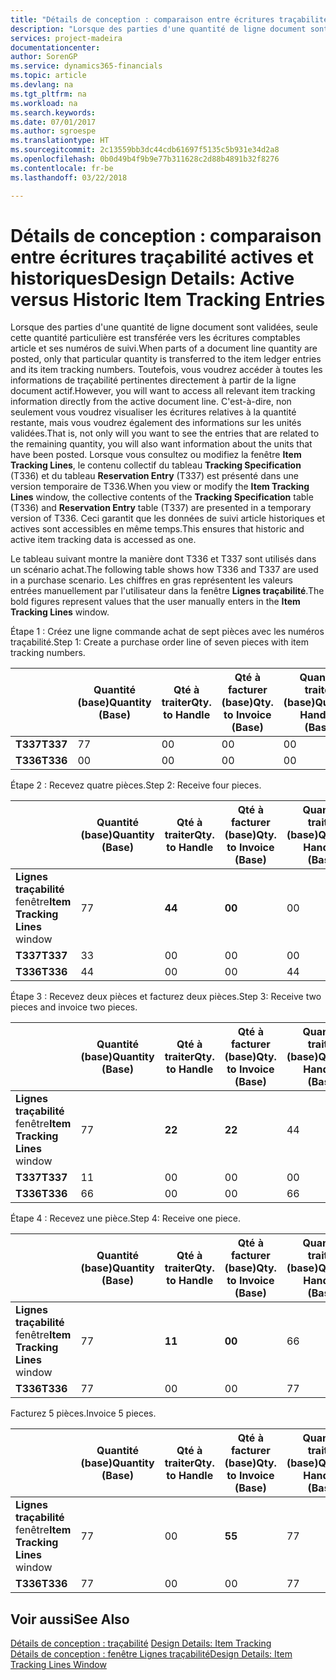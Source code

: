 ```yaml
---
title: "Détails de conception : comparaison entre écritures traçabilité actives et historiques | Microsoft Docs"
description: "Lorsque des parties d'une quantité de ligne document sont validées, seule cette quantité particulière est transférée vers les écritures comptables article et ses numéros de suivi. Toutefois, vous voudrez accéder à toutes les informations de traçabilité pertinentes directement à partir de la ligne document actif. C'est-à-dire, non seulement vous voudrez visualiser les écritures relatives à la quantité restante, mais vous voudrez également des informations sur les unités validées. Lorsque vous consultez ou modifiez la fenêtre **Item Tracking Lines**, le contenu collectif du tableau **Tracking Specification** (T336) et du tableau **Reservation Entry** (T337) est présenté dans une version temporaire de T336. Ceci garantit que les données de suivi article historiques et actives sont accessibles en même temps."
services: project-madeira
documentationcenter: 
author: SorenGP
ms.service: dynamics365-financials
ms.topic: article
ms.devlang: na
ms.tgt_pltfrm: na
ms.workload: na
ms.search.keywords: 
ms.date: 07/01/2017
ms.author: sgroespe
ms.translationtype: HT
ms.sourcegitcommit: 2c13559bb3dc44cdb61697f5135c5b931e34d2a8
ms.openlocfilehash: 0b0d49b4f9b9e77b311628c2d88b4891b32f8276
ms.contentlocale: fr-be
ms.lasthandoff: 03/22/2018

---
```

# <a name="design-details-active-versus-historic-item-tracking-entries"></a><span data-ttu-id="533d4-107">Détails de conception : comparaison entre écritures traçabilité actives et historiques</span><span class="sxs-lookup"><span data-stu-id="533d4-107">Design Details: Active versus Historic Item Tracking Entries</span></span>
<span data-ttu-id="533d4-108">Lorsque des parties d'une quantité de ligne document sont validées, seule cette quantité particulière est transférée vers les écritures comptables article et ses numéros de suivi.</span><span class="sxs-lookup"><span data-stu-id="533d4-108">When parts of a document line quantity are posted, only that particular quantity is transferred to the item ledger entries and its item tracking numbers.</span></span> <span data-ttu-id="533d4-109">Toutefois, vous voudrez accéder à toutes les informations de traçabilité pertinentes directement à partir de la ligne document actif.</span><span class="sxs-lookup"><span data-stu-id="533d4-109">However, you will want to access all relevant item tracking information directly from the active document line.</span></span> <span data-ttu-id="533d4-110">C'est-à-dire, non seulement vous voudrez visualiser les écritures relatives à la quantité restante, mais vous voudrez également des informations sur les unités validées.</span><span class="sxs-lookup"><span data-stu-id="533d4-110">That is, not only will you want to see the entries that are related to the remaining quantity, you will also want information about the units that have been posted.</span></span> <span data-ttu-id="533d4-111">Lorsque vous consultez ou modifiez la fenêtre **Item Tracking Lines**, le contenu collectif du tableau **Tracking Specification** (T336) et du tableau **Reservation Entry** (T337) est présenté dans une version temporaire de T336.</span><span class="sxs-lookup"><span data-stu-id="533d4-111">When you view or modify the **Item Tracking Lines** window, the collective contents of the **Tracking Specification** table (T336) and **Reservation Entry** table (T337) are presented in a temporary version of T336.</span></span> <span data-ttu-id="533d4-112">Ceci garantit que les données de suivi article historiques et actives sont accessibles en même temps.</span><span class="sxs-lookup"><span data-stu-id="533d4-112">This ensures that historic and active item tracking data is accessed as one.</span></span>  

 <span data-ttu-id="533d4-113">Le tableau suivant montre la manière dont T336 et T337 sont utilisés dans un scénario achat.</span><span class="sxs-lookup"><span data-stu-id="533d4-113">The following table shows how T336 and T337 are used in a purchase scenario.</span></span> <span data-ttu-id="533d4-114">Les chiffres en gras représentent les valeurs entrées manuellement par l'utilisateur dans la fenêtre **Lignes traçabilité**.</span><span class="sxs-lookup"><span data-stu-id="533d4-114">The bold figures represent values that the user manually enters in the **Item Tracking Lines** window.</span></span>  

 <span data-ttu-id="533d4-115">Étape 1 : Créez une ligne commande achat de sept pièces avec les numéros traçabilité.</span><span class="sxs-lookup"><span data-stu-id="533d4-115">Step 1: Create a purchase order line of seven pieces with item tracking numbers.</span></span>  

||<span data-ttu-id="533d4-116">**Quantité (base)**</span><span class="sxs-lookup"><span data-stu-id="533d4-116">**Quantity (Base)**</span></span>|<span data-ttu-id="533d4-117">**Qté à traiter**</span><span class="sxs-lookup"><span data-stu-id="533d4-117">**Qty. to Handle**</span></span>|<span data-ttu-id="533d4-118">**Qté à facturer (base)**</span><span class="sxs-lookup"><span data-stu-id="533d4-118">**Qty. to Invoice (Base)**</span></span>|<span data-ttu-id="533d4-119">**Quantité traitée (base)**</span><span class="sxs-lookup"><span data-stu-id="533d4-119">**Quantity Handled (Base)**</span></span>|<span data-ttu-id="533d4-120">**Quantité facturée (base)**</span><span class="sxs-lookup"><span data-stu-id="533d4-120">**Quantity Invoiced (Base)**</span></span>|  
|-|----------------------------------------------|--------------------------------------------|------------------------------------------------------|-------------------------------------------------------|--------------------------------------------------------|  
|<span data-ttu-id="533d4-121">**T337**</span><span class="sxs-lookup"><span data-stu-id="533d4-121">**T337**</span></span>|<span data-ttu-id="533d4-122">7</span><span class="sxs-lookup"><span data-stu-id="533d4-122">7</span></span>|<span data-ttu-id="533d4-123">0</span><span class="sxs-lookup"><span data-stu-id="533d4-123">0</span></span>|<span data-ttu-id="533d4-124">0</span><span class="sxs-lookup"><span data-stu-id="533d4-124">0</span></span>|<span data-ttu-id="533d4-125">0</span><span class="sxs-lookup"><span data-stu-id="533d4-125">0</span></span>|<span data-ttu-id="533d4-126">0</span><span class="sxs-lookup"><span data-stu-id="533d4-126">0</span></span>|  
|<span data-ttu-id="533d4-127">**T336**</span><span class="sxs-lookup"><span data-stu-id="533d4-127">**T336**</span></span>|<span data-ttu-id="533d4-128">0</span><span class="sxs-lookup"><span data-stu-id="533d4-128">0</span></span>|<span data-ttu-id="533d4-129">0</span><span class="sxs-lookup"><span data-stu-id="533d4-129">0</span></span>|<span data-ttu-id="533d4-130">0</span><span class="sxs-lookup"><span data-stu-id="533d4-130">0</span></span>|<span data-ttu-id="533d4-131">0</span><span class="sxs-lookup"><span data-stu-id="533d4-131">0</span></span>|<span data-ttu-id="533d4-132">0</span><span class="sxs-lookup"><span data-stu-id="533d4-132">0</span></span>|  

 <span data-ttu-id="533d4-133">Étape 2 : Recevez quatre pièces.</span><span class="sxs-lookup"><span data-stu-id="533d4-133">Step 2: Receive four pieces.</span></span>  

||<span data-ttu-id="533d4-134">**Quantité (base)**</span><span class="sxs-lookup"><span data-stu-id="533d4-134">**Quantity (Base)**</span></span>|<span data-ttu-id="533d4-135">**Qté à traiter**</span><span class="sxs-lookup"><span data-stu-id="533d4-135">**Qty. to Handle**</span></span>|<span data-ttu-id="533d4-136">**Qté à facturer (base)**</span><span class="sxs-lookup"><span data-stu-id="533d4-136">**Qty. to Invoice (Base)**</span></span>|<span data-ttu-id="533d4-137">**Quantité traitée (base)**</span><span class="sxs-lookup"><span data-stu-id="533d4-137">**Quantity Handled (Base)**</span></span>|<span data-ttu-id="533d4-138">**Quantité facturée (base)**</span><span class="sxs-lookup"><span data-stu-id="533d4-138">**Quantity Invoiced (Base)**</span></span>|  
|-|----------------------------------------------|--------------------------------------------|------------------------------------------------------|-------------------------------------------------------|--------------------------------------------------------|  
|<span data-ttu-id="533d4-139">**Lignes traçabilité** fenêtre</span><span class="sxs-lookup"><span data-stu-id="533d4-139">**Item Tracking Lines** window</span></span>|<span data-ttu-id="533d4-140">7</span><span class="sxs-lookup"><span data-stu-id="533d4-140">7</span></span>|<span data-ttu-id="533d4-141">**4**</span><span class="sxs-lookup"><span data-stu-id="533d4-141">**4**</span></span>|<span data-ttu-id="533d4-142">**0**</span><span class="sxs-lookup"><span data-stu-id="533d4-142">**0**</span></span>|<span data-ttu-id="533d4-143">0</span><span class="sxs-lookup"><span data-stu-id="533d4-143">0</span></span>|<span data-ttu-id="533d4-144">0</span><span class="sxs-lookup"><span data-stu-id="533d4-144">0</span></span>|  
|<span data-ttu-id="533d4-145">**T337**</span><span class="sxs-lookup"><span data-stu-id="533d4-145">**T337**</span></span>|<span data-ttu-id="533d4-146">3</span><span class="sxs-lookup"><span data-stu-id="533d4-146">3</span></span>|<span data-ttu-id="533d4-147">0</span><span class="sxs-lookup"><span data-stu-id="533d4-147">0</span></span>|<span data-ttu-id="533d4-148">0</span><span class="sxs-lookup"><span data-stu-id="533d4-148">0</span></span>|<span data-ttu-id="533d4-149">0</span><span class="sxs-lookup"><span data-stu-id="533d4-149">0</span></span>|<span data-ttu-id="533d4-150">0</span><span class="sxs-lookup"><span data-stu-id="533d4-150">0</span></span>|  
|<span data-ttu-id="533d4-151">**T336**</span><span class="sxs-lookup"><span data-stu-id="533d4-151">**T336**</span></span>|<span data-ttu-id="533d4-152">4</span><span class="sxs-lookup"><span data-stu-id="533d4-152">4</span></span>|<span data-ttu-id="533d4-153">0</span><span class="sxs-lookup"><span data-stu-id="533d4-153">0</span></span>|<span data-ttu-id="533d4-154">0</span><span class="sxs-lookup"><span data-stu-id="533d4-154">0</span></span>|<span data-ttu-id="533d4-155">4</span><span class="sxs-lookup"><span data-stu-id="533d4-155">4</span></span>|<span data-ttu-id="533d4-156">0</span><span class="sxs-lookup"><span data-stu-id="533d4-156">0</span></span>|  

 <span data-ttu-id="533d4-157">Étape 3 : Recevez deux pièces et facturez deux pièces.</span><span class="sxs-lookup"><span data-stu-id="533d4-157">Step 3: Receive two pieces and invoice two pieces.</span></span>  

||<span data-ttu-id="533d4-158">**Quantité (base)**</span><span class="sxs-lookup"><span data-stu-id="533d4-158">**Quantity (Base)**</span></span>|<span data-ttu-id="533d4-159">**Qté à traiter**</span><span class="sxs-lookup"><span data-stu-id="533d4-159">**Qty. to Handle**</span></span>|<span data-ttu-id="533d4-160">**Qté à facturer (base)**</span><span class="sxs-lookup"><span data-stu-id="533d4-160">**Qty. to Invoice (Base)**</span></span>|<span data-ttu-id="533d4-161">**Quantité traitée (base)**</span><span class="sxs-lookup"><span data-stu-id="533d4-161">**Quantity Handled (Base)**</span></span>|<span data-ttu-id="533d4-162">**Quantité facturée (base)**</span><span class="sxs-lookup"><span data-stu-id="533d4-162">**Quantity Invoiced (Base)**</span></span>|  
|-|----------------------------------------------|--------------------------------------------|------------------------------------------------------|-------------------------------------------------------|--------------------------------------------------------|  
|<span data-ttu-id="533d4-163">**Lignes traçabilité** fenêtre</span><span class="sxs-lookup"><span data-stu-id="533d4-163">**Item Tracking Lines** window</span></span>|<span data-ttu-id="533d4-164">7</span><span class="sxs-lookup"><span data-stu-id="533d4-164">7</span></span>|<span data-ttu-id="533d4-165">**2**</span><span class="sxs-lookup"><span data-stu-id="533d4-165">**2**</span></span>|<span data-ttu-id="533d4-166">**2**</span><span class="sxs-lookup"><span data-stu-id="533d4-166">**2**</span></span>|<span data-ttu-id="533d4-167">4</span><span class="sxs-lookup"><span data-stu-id="533d4-167">4</span></span>|<span data-ttu-id="533d4-168">0</span><span class="sxs-lookup"><span data-stu-id="533d4-168">0</span></span>|  
|<span data-ttu-id="533d4-169">**T337**</span><span class="sxs-lookup"><span data-stu-id="533d4-169">**T337**</span></span>|<span data-ttu-id="533d4-170">1</span><span class="sxs-lookup"><span data-stu-id="533d4-170">1</span></span>|<span data-ttu-id="533d4-171">0</span><span class="sxs-lookup"><span data-stu-id="533d4-171">0</span></span>|<span data-ttu-id="533d4-172">0</span><span class="sxs-lookup"><span data-stu-id="533d4-172">0</span></span>|<span data-ttu-id="533d4-173">0</span><span class="sxs-lookup"><span data-stu-id="533d4-173">0</span></span>|<span data-ttu-id="533d4-174">0</span><span class="sxs-lookup"><span data-stu-id="533d4-174">0</span></span>|  
|<span data-ttu-id="533d4-175">**T336**</span><span class="sxs-lookup"><span data-stu-id="533d4-175">**T336**</span></span>|<span data-ttu-id="533d4-176">6</span><span class="sxs-lookup"><span data-stu-id="533d4-176">6</span></span>|<span data-ttu-id="533d4-177">0</span><span class="sxs-lookup"><span data-stu-id="533d4-177">0</span></span>|<span data-ttu-id="533d4-178">0</span><span class="sxs-lookup"><span data-stu-id="533d4-178">0</span></span>|<span data-ttu-id="533d4-179">6</span><span class="sxs-lookup"><span data-stu-id="533d4-179">6</span></span>|<span data-ttu-id="533d4-180">2</span><span class="sxs-lookup"><span data-stu-id="533d4-180">2</span></span>|  

 <span data-ttu-id="533d4-181">Étape 4 : Recevez une pièce.</span><span class="sxs-lookup"><span data-stu-id="533d4-181">Step 4: Receive one piece.</span></span>  

||<span data-ttu-id="533d4-182">**Quantité (base)**</span><span class="sxs-lookup"><span data-stu-id="533d4-182">**Quantity (Base)**</span></span>|<span data-ttu-id="533d4-183">**Qté à traiter**</span><span class="sxs-lookup"><span data-stu-id="533d4-183">**Qty. to Handle**</span></span>|<span data-ttu-id="533d4-184">**Qté à facturer (base)**</span><span class="sxs-lookup"><span data-stu-id="533d4-184">**Qty. to Invoice (Base)**</span></span>|<span data-ttu-id="533d4-185">**Quantité traitée (base)**</span><span class="sxs-lookup"><span data-stu-id="533d4-185">**Quantity Handled (Base)**</span></span>|<span data-ttu-id="533d4-186">**Quantité facturée (base)**</span><span class="sxs-lookup"><span data-stu-id="533d4-186">**Quantity Invoiced (Base)**</span></span>|  
|-|----------------------------------------------|--------------------------------------------|------------------------------------------------------|-------------------------------------------------------|--------------------------------------------------------|  
|<span data-ttu-id="533d4-187">**Lignes traçabilité** fenêtre</span><span class="sxs-lookup"><span data-stu-id="533d4-187">**Item Tracking Lines** window</span></span>|<span data-ttu-id="533d4-188">7</span><span class="sxs-lookup"><span data-stu-id="533d4-188">7</span></span>|<span data-ttu-id="533d4-189">**1**</span><span class="sxs-lookup"><span data-stu-id="533d4-189">**1**</span></span>|<span data-ttu-id="533d4-190">**0**</span><span class="sxs-lookup"><span data-stu-id="533d4-190">**0**</span></span>|<span data-ttu-id="533d4-191">6</span><span class="sxs-lookup"><span data-stu-id="533d4-191">6</span></span>|<span data-ttu-id="533d4-192">2</span><span class="sxs-lookup"><span data-stu-id="533d4-192">2</span></span>|  
|<span data-ttu-id="533d4-193">**T336**</span><span class="sxs-lookup"><span data-stu-id="533d4-193">**T336**</span></span>|<span data-ttu-id="533d4-194">7</span><span class="sxs-lookup"><span data-stu-id="533d4-194">7</span></span>|<span data-ttu-id="533d4-195">0</span><span class="sxs-lookup"><span data-stu-id="533d4-195">0</span></span>|<span data-ttu-id="533d4-196">0</span><span class="sxs-lookup"><span data-stu-id="533d4-196">0</span></span>|<span data-ttu-id="533d4-197">7</span><span class="sxs-lookup"><span data-stu-id="533d4-197">7</span></span>|<span data-ttu-id="533d4-198">2</span><span class="sxs-lookup"><span data-stu-id="533d4-198">2</span></span>|  

 <span data-ttu-id="533d4-199">Facturez 5 pièces.</span><span class="sxs-lookup"><span data-stu-id="533d4-199">Invoice 5 pieces.</span></span>  

||<span data-ttu-id="533d4-200">**Quantité (base)**</span><span class="sxs-lookup"><span data-stu-id="533d4-200">**Quantity (Base)**</span></span>|<span data-ttu-id="533d4-201">**Qté à traiter**</span><span class="sxs-lookup"><span data-stu-id="533d4-201">**Qty. to Handle**</span></span>|<span data-ttu-id="533d4-202">**Qté à facturer (base)**</span><span class="sxs-lookup"><span data-stu-id="533d4-202">**Qty. to Invoice (Base)**</span></span>|<span data-ttu-id="533d4-203">**Quantité traitée (base)**</span><span class="sxs-lookup"><span data-stu-id="533d4-203">**Quantity Handled (Base)**</span></span>|<span data-ttu-id="533d4-204">**Quantité facturée (base)**</span><span class="sxs-lookup"><span data-stu-id="533d4-204">**Quantity Invoiced (Base)**</span></span>|  
|-|----------------------------------------------|--------------------------------------------|------------------------------------------------------|-------------------------------------------------------|--------------------------------------------------------|  
|<span data-ttu-id="533d4-205">**Lignes traçabilité** fenêtre</span><span class="sxs-lookup"><span data-stu-id="533d4-205">**Item Tracking Lines** window</span></span>|<span data-ttu-id="533d4-206">7</span><span class="sxs-lookup"><span data-stu-id="533d4-206">7</span></span>|<span data-ttu-id="533d4-207">0</span><span class="sxs-lookup"><span data-stu-id="533d4-207">0</span></span>|<span data-ttu-id="533d4-208">**5**</span><span class="sxs-lookup"><span data-stu-id="533d4-208">**5**</span></span>|<span data-ttu-id="533d4-209">7</span><span class="sxs-lookup"><span data-stu-id="533d4-209">7</span></span>|<span data-ttu-id="533d4-210">2</span><span class="sxs-lookup"><span data-stu-id="533d4-210">2</span></span>|  
|<span data-ttu-id="533d4-211">**T336**</span><span class="sxs-lookup"><span data-stu-id="533d4-211">**T336**</span></span>|<span data-ttu-id="533d4-212">7</span><span class="sxs-lookup"><span data-stu-id="533d4-212">7</span></span>|<span data-ttu-id="533d4-213">0</span><span class="sxs-lookup"><span data-stu-id="533d4-213">0</span></span>|<span data-ttu-id="533d4-214">0</span><span class="sxs-lookup"><span data-stu-id="533d4-214">0</span></span>|<span data-ttu-id="533d4-215">7</span><span class="sxs-lookup"><span data-stu-id="533d4-215">7</span></span>|<span data-ttu-id="533d4-216">7</span><span class="sxs-lookup"><span data-stu-id="533d4-216">7</span></span>|  

## <a name="see-also"></a><span data-ttu-id="533d4-217">Voir aussi</span><span class="sxs-lookup"><span data-stu-id="533d4-217">See Also</span></span>  
 <span data-ttu-id="533d4-218">[Détails de conception : traçabilité](design-details-item-tracking.md) </span><span class="sxs-lookup"><span data-stu-id="533d4-218">[Design Details: Item Tracking](design-details-item-tracking.md) </span></span>  
 [<span data-ttu-id="533d4-219">Détails de conception : fenêtre Lignes traçabilité</span><span class="sxs-lookup"><span data-stu-id="533d4-219">Design Details: Item Tracking Lines Window</span></span>](design-details-item-tracking-lines-window.md)

